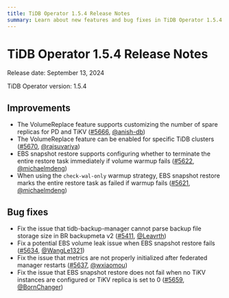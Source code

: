 ```yaml
---
title: TiDB Operator 1.5.4 Release Notes
summary: Learn about new features and bug fixes in TiDB Operator 1.5.4.
---
```


# TiDB Operator 1.5.4 Release Notes

Release date: September 13, 2024

TiDB Operator version: 1.5.4

## Improvements

- The VolumeReplace feature supports customizing the number of spare replicas for PD and TiKV ([#5666](https://github.com/pingcap/tidb-operator/pull/5666), [@anish-db](https://github.com/anish-db))
- The VolumeReplace feature can be enabled for specific TiDB clusters ([#5670](https://github.com/pingcap/tidb-operator/pull/5670), [@rajsuvariya](https://github.com/rajsuvariya))
- EBS snapshot restore supports configuring whether to terminate the entire restore task immediately if volume warmup fails ([#5622](https://github.com/pingcap/tidb-operator/pull/5622), [@michaelmdeng](https://github.com/michaelmdeng))
- When using the `check-wal-only` warmup strategy, EBS snapshot restore marks the entire restore task as failed if warmup fails ([#5621](https://github.com/pingcap/tidb-operator/pull/5621), [@michaelmdeng](https://github.com/michaelmdeng))

## Bug fixes

- Fix the issue that tidb-backup-manager cannot parse backup file storage size in BR backupmeta v2 ([#5411](https://github.com/pingcap/tidb-operator/pull/5411), [@Leavrth](https://github.com/Leavrth))
- Fix a potential EBS volume leak issue when EBS snapshot restore fails ([#5634](https://github.com/pingcap/tidb-operator/pull/5634), [@WangLe1321](https://github.com/WangLe1321))
- Fix the issue that metrics are not properly initialized after federated manager restarts ([#5637](https://github.com/pingcap/tidb-operator/pull/5637), [@wxiaomou](https://github.com/wxiaomou))
- Fix the issue that EBS snapshot restore does not fail when no TiKV instances are configured or TiKV replica is set to 0 ([#5659](https://github.com/pingcap/tidb-operator/pull/5659), [@BornChanger](https://github.com/BornChanger))
